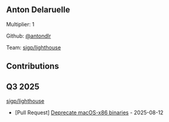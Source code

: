 
## Anton Delaruelle
Multiplier: 1

Github: [@antondlr](https://github.com/antondlr)

Team: [sigp/lighthouse](https://github.com/sigp/lighthouse/pulls?q=author%3Aantondlr)

## Contributions

## Q3 2025

[sigp/lighthouse](https://github.com/sigp/lighthouse)
* [Pull Request] [Deprecate macOS-x86 binaries](https://github.com/sigp/lighthouse/pull/7862) - 2025-08-12
